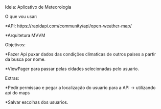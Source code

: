 Ideia: Aplicativo de Meteorologia

O que vou usar: 

  *API: https://rapidapi.com/community/api/open-weather-map/

  *Arquitetura MVVM


Objetivos: 

  *Fazer Api puxar dados das condições climaticas de outros países a partir da busca por nome.

  *ViewPager para passar pelas cidades selecionadas pelo usuario.


Extras: 

  *Pedir permissao e pegar a localização do usuario para a API -> utilizando api do maps

  *Salvar escolhas dos usuarios.
